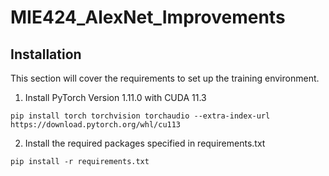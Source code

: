 # MIE424_AlexNet_Improvements

## Installation

This section will cover the requirements to set up the training environment.

1. Install PyTorch Version 1.11.0 with CUDA 11.3

```
pip install torch torchvision torchaudio --extra-index-url https://download.pytorch.org/whl/cu113
```

2. Install the required packages specified in requirements.txt

```
pip install -r requirements.txt
```